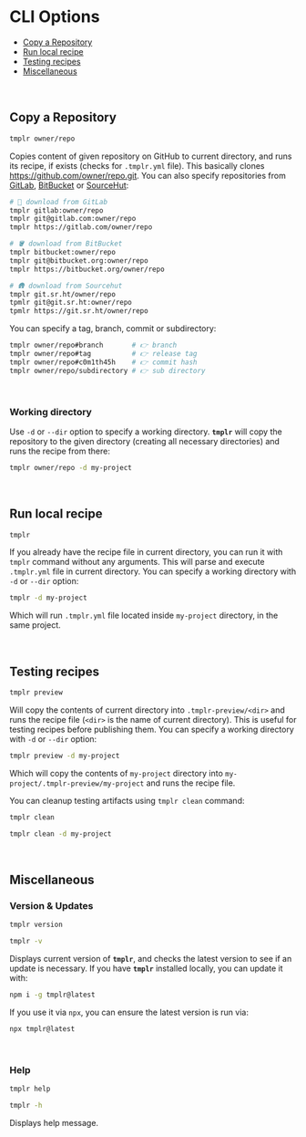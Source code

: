 # CLI Options

- [Copy a Repository](#copy-a-repository)
- [Run local recipe](#run-local-recipe)
- [Testing recipes](#testing-recipes)
- [Miscellaneous](#miscellaneous)

<br/>

## Copy a Repository

```bash
tmplr owner/repo
```

Copies content of given repository on GitHub to current directory, and runs its recipe, if exists (checks for `.tmplr.yml` file). This basically clones https://github.com/owner/repo.git. You can also specify repositories from [GitLab](https://about.gitlab.com), [BitBucket](https://bitbucket.org) or [SourceHut](https://sourcehut.org):

```bash
# 🥽 download from GitLab
tmplr gitlab:owner/repo
tmplr git@gitlab.com:owner/repo
tmplr https://gitlab.com/owner/repo

# 🪣 download from BitBucket
tmplr bitbucket:owner/repo
tmplr git@bitbucket.org:owner/repo
tmplr https://bitbucket.org/owner/repo

# 🛖 download from Sourcehut
tmplr git.sr.ht/owner/repo
tpmlr git@git.sr.ht:owner/repo
tpmlr https://git.sr.ht/owner/repo
```

You can specify a tag, branch, commit or subdirectory:

```bash
tmplr owner/repo#branch       # 👉 branch
tmplr owner/repo#tag          # 👉 release tag
tmplr owner/repo#c0m1th45h    # 👉 commit hash
tmplr owner/repo/subdirectory # 👉 sub directory
```

<br>

### Working directory

Use `-d` or `--dir` option to specify a working directory. **`tmplr`** will copy the repository to the given directory (creating all necessary directories) and runs the recipe from there:

```bash
tmplr owner/repo -d my-project
```

<br>


## Run local recipe

```bash
tmplr
```

If you already have the recipe file in current directory, you can run it with `tmplr` command without any arguments. This will parse and execute `.tmplr.yml` file in current directory. You can specify a working directory with `-d` or `--dir` option:

```bash
tmplr -d my-project
```

Which will run `.tmplr.yml` file located inside `my-project` directory, in the same project.

<br>

## Testing recipes

```bash
tmplr preview
```

Will copy the contents of current directory into `.tmplr-preview/<dir>` and runs the recipe file (`<dir>` is the name of current directory). This is useful for testing recipes before publishing them. You can specify a working directory with `-d` or `--dir` option:

```bash
tmplr preview -d my-project
```

Which will copy the contents of `my-project` directory into `my-project/.tmplr-preview/my-project` and runs the recipe file.

You can cleanup testing artifacts using `tmplr clean` command:

```bash
tmplr clean
```
```bash
tmplr clean -d my-project
```

<br>

## Miscellaneous

### Version & Updates

```bash
tmplr version
```
```bash
tmplr -v
```

Displays current version of **`tmplr`**, and checks the latest version to see if an update is necessary. If you have **`tmplr`** installed locally, you can update it with:

```bash
npm i -g tmplr@latest
```

If you use it via `npx`, you can ensure the latest version is run via:

```bash
npx tmplr@latest
```

<br>

### Help

```bash
tmplr help
```
```bash
tmplr -h
```

Displays help message.

<br>
